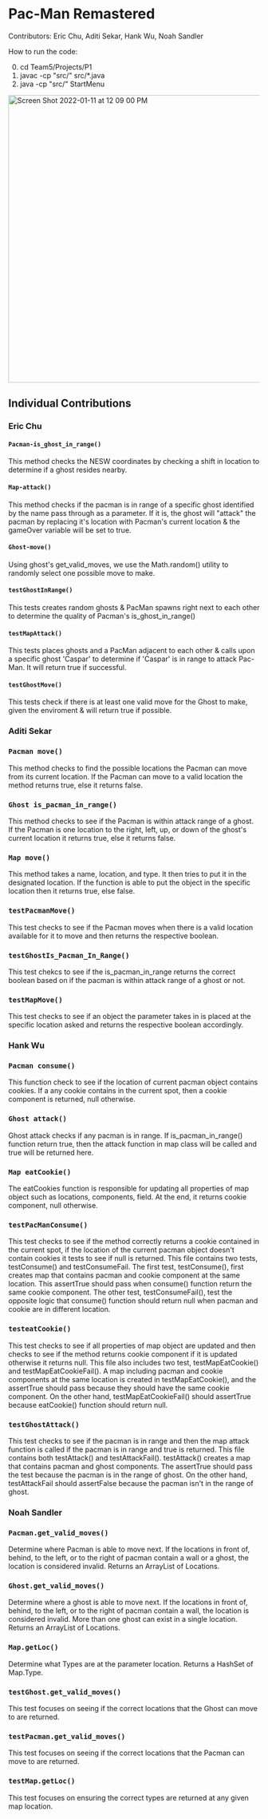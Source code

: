 # Pac-Man Remastered
Contributors: Eric Chu, Aditi Sekar, Hank Wu, Noah Sandler

How to run the code:

0) cd Team5/Projects/P1
1) javac -cp "src/" src/*.java
2) java -cp "src/" StartMenu

<img width="576" alt="Screen Shot 2022-01-11 at 12 09 00 PM" src="https://user-images.githubusercontent.com/75747122/148988966-df4359f3-fa4b-4874-8fbd-2cb852ce383a.png">



## Individual Contributions

### Eric Chu

#### `Pacman-is_ghost_in_range()`
This method checks the NESW coordinates by checking a shift in location to determine if a ghost resides nearby.

#### `Map-attack()`
This method checks if the pacman is in range of a specific ghost identified by the name pass through as a parameter. If it is, the ghost will "attack" the pacman by replacing it's location with Pacman's current location & the gameOver variable will be set to true.

#### `Ghost-move()`
Using ghost's get_valid_moves, we use the Math.random() utility to randomly select one possible move to make.

#### `testGhostInRange()`
This tests creates random ghosts & PacMan spawns right next to each other to determine the quality of Pacman's is_ghost_in_range()

#### `testMapAttack()`
This tests places ghosts and a PacMan adjacent to each other & calls upon a specific ghost 'Caspar' to determine if 'Caspar' is in range to attack Pac-Man. It will return true if successful.

#### `testGhostMove()`
This tests check if there is at least one valid move for the Ghost to make, given the enviroment & will return true if possible.


### Aditi Sekar

### `Pacman move()`
This method checks to find the possible locations the Pacman can move from its current location. If the Pacman can move to a valid location the method returns true, else it returns false.

### `Ghost is_pacman_in_range()`
This method checks to see if the Pacman is within attack range of a ghost. If the Pacman is one location to the right, left, up, or down of the ghost's current location it returns true, else it returns false.

### `Map move()`
This method takes a name, location, and type. It then tries to put it in the designated location. If the function is able to put the object in the specific location then it returns true, else false.

### `testPacmanMove()`
This test checks to see if the Pacman moves when there is a valid location available for it to move and then returns the respective boolean.

### `testGhostIs_Pacman_In_Range()`
This test chekcs to see if the is_pacman_in_range returns the correct boolean based on if the pacman is within attack range of a ghost or not.

### `testMapMove()`
This test checks to see if an object the parameter takes in is placed at the specific location asked and returns the respective boolean accordingly.


### Hank Wu

### `Pacman consume()`
This function check to see if the location of current pacman object contains cookies. If a any cookie contains in the current spot, then a cookie component is returned, null otherwise.

### `Ghost attack()`
Ghost attack checks if any pacman is in range. If is_pacman_in_range() function return true, then the attack function in map class will be called and true will be returned here.

### `Map eatCookie()`
The eatCookies function is responsible for updating all properties of map object such as locations, components, field. At the end, it returns cookie component, null otherwise.

### `testPacManConsume()`
This test checks to see if the method correctly returns a cookie contained in the current spot, if the location of the current pacman object doesn't contain cookies it tests to see if null is returned. This file contains two tests, testConsume() and testConsumeFail. The first test, testConsume(), first creates map that contains pacman and cookie component at the same location. This assertTrue should pass when consume() function return the same cookie component. The other test, testConsumeFail(), test the opposite logic that consume() function should return null when pacman and cookie are in different location.

### `testeatCookie()`
This test checks to see if all properties of map object are updated and then checks to see if the method returns cookie component if it is updated otherwise it returns null. This file also includes two test, testMapEatCookie() and testMapEatCookieFail(). A map including pacman and cookie components at the same location is created in testMapEatCookie(), and the assertTrue should pass because they should have the same cookie component. On the other hand, testMapEatCookieFail() should assertTrue because eatCookie() function should return null.

### `testGhostAttack()`
This test checks to see if the pacman is in range and then the map attack function is called if the pacman is in range and true is returned. This file contains both testAttack() and testAttackFail(). testAttack() creates a map that contains pacman and ghost components. The assertTrue should pass the test because the pacman is in the range of ghost. On the other hand, testAttackFail should assertFalse because the pacman isn't in the range of ghost.


### Noah Sandler

### `Pacman.get_valid_moves()`
Determine where Pacman is able to move next. If the locations in front of, behind, to the left, or to the right of pacman contain a wall or a ghost, the location is considered invalid. Returns an ArrayList of Locations.

### `Ghost.get_valid_moves()`
Determine where a ghost is able to move next. If the locations in front of, behind, to the left, or to the right of pacman contain a wall, the location is considered invalid. More than one ghost can exist in a single location. Returns an ArrayList of Locations.

### `Map.getLoc()`
Determine what Types are at the parameter location. Returns a HashSet of Map.Type.

### `testGhost.get_valid_moves()`
This test focuses on seeing if the correct locations that the Ghost can move to are returned.

### `testPacman.get_valid_moves()`
This test focuses on seeing if the correct locations that the Pacman can move to are returned.

### `testMap.getLoc()`
This test focuses on ensuring the correct types are returned at any given map location.
